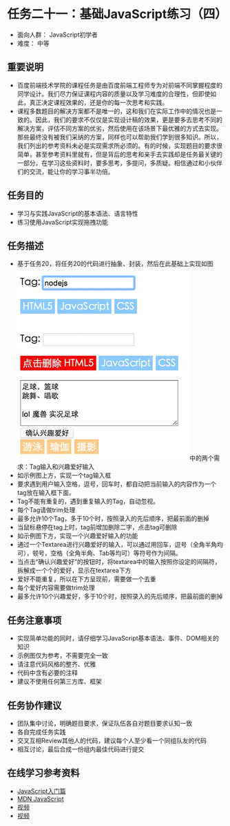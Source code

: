 # 任务二十一：基础JavaScript练习（四）
* 面向人群：
JavaScript初学者
* 难度：
中等

## 重要说明
* 百度前端技术学院的课程任务是由百度前端工程师专为对前端不同掌握程度的同学设计。我们尽力保证课程内容的质量以及学习难度的合理性，但即使如此，真正决定课程效果的，还是你的每一次思考和实践。
* 课程多数题目的解决方案都不是唯一的，这和我们在实际工作中的情况也是一致的。因此，我们的要求不仅仅是实现设计稿的效果，更是要多去思考不同的解决方案，评估不同方案的优劣，然后使用在该场景下最优雅的方式去实现。那些最终没有被我们采纳的方案，同样也可以帮助我们学到很多知识。所以，我们列出的参考资料未必是实现需求所必须的。有的时候，实现题目的要求很简单，甚至参考资料里就有，但是背后的思考和亲手去实践却是任务最关键的一部分。在学习这些资料时，要多思考，多提问，多质疑。相信通过和小伙伴们的交流，能让你的学习事半功倍。

## 任务目的
* 学习与实践JavaScript的基本语法、语言特性
* 练习使用JavaScript实现拖拽功能

## 任务描述
* 基于任务20，将任务20的代码进行抽象、封装，然后在此基础上实现如图![如图](task_2_21_1.jpg)中的两个需求：Tag输入和兴趣爱好输入
* 如示例图上方，实现一个tag输入框
* 要求遇到用户输入空格，逗号，回车时，都自动把当前输入的内容作为一个tag放在输入框下面。
* Tag不能有重复的，遇到重复输入的Tag，自动忽视。
* 每个Tag请做trim处理
* 最多允许10个Tag，多于10个时，按照录入的先后顺序，把最前面的删掉
* 当鼠标悬停在tag上时，tag前增加删除二字，点击tag可删除
* 如示例图下方，实现一个兴趣爱好输入的功能
* 通过一个Textarea进行兴趣爱好的输入，可以通过用回车，逗号（全角半角均可），顿号，空格（全角半角、Tab等均可）等符号作为间隔。
* 当点击“确认兴趣爱好”的按钮时，将textarea中的输入按照你设定的间隔符，拆解成一个个的爱好，显示在textarea下方
* 爱好不能重复，所以在下方呈现前，需要做一个去重
* 每个爱好内容需要做trim处理
* 最多允许10个兴趣爱好，多于10个时，按照录入的先后顺序，把最前面的删掉

## 任务注意事项
* 实现简单功能的同时，请仔细学习JavaScript基本语法、事件、DOM相关的知识
* 示例图仅为参考，不需要完全一致
* 请注意代码风格的整齐、优雅
* 代码中含有必要的注释
* 建议不使用任何第三方库、框架

## 任务协作建议
* 团队集中讨论，明确题目要求，保证队伍各自对题目要求认知一致
* 各自完成任务实践
* 交叉互相Review其他人的代码，建议每个人至少看一个同组队友的代码
* 相互讨论，最后合成一份组内最佳代码进行提交

## 在线学习参考资料
* [JavaScript入门篇](http://www.imooc.com/view/36)
* [MDN JavaScript](https://developer.mozilla.org/zh-CN/docs/Web/JavaScript)
* [视频](http://v.youku.com/v_show/id_XNTM1NTQxMDMy.html)
* [视频](http://v.youku.com/v_show/id_XNjIwNTEzMTA0.html?from=y1.2-1-176.3.3-2.1-1-1-2-0)
